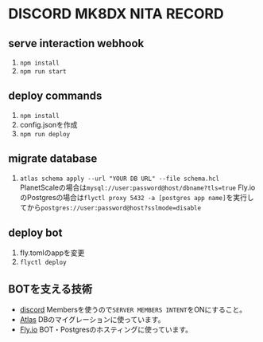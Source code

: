 # DISCORD MK8DX NITA RECORD

## serve interaction webhook

1. `npm install`
2. `npm run start`

## deploy commands

1. `npm install`
2. config.jsonを作成
3. `npm run deploy`

## migrate database

1. `atlas schema apply --url "YOUR DB URL" --file schema.hcl`
  PlanetScaleの場合は`mysql://user:password@host/dbname?tls=true`
  Fly.ioのPostgresの場合は`flyctl proxy 5432 -a [postgres app name]`を実行してから`postgres://user:password@host?sslmode=disable`

## deploy bot

1. fly.tomlのappを変更
2. `flyctl deploy`

## BOTを支える技術

- [discord](https://discord.com/) Membersを使うので`SERVER MEMBERS INTENT`をONにすること。
- [Atlas](https://atlasgo.io/) DBのマイグレーションに使っています。
- [Fly.io](https://fly.io/) BOT・Postgresのホスティングに使っています。
